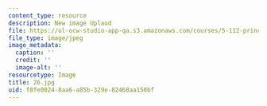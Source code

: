 ```yaml
---
content_type: resource
description: New image Uplaod
file: https://ol-ocw-studio-app-qa.s3.amazonaws.com/courses/5-112-principles-of-chemical-science-fall-2005/f8fe00248aa6a85b329e82468aa150bf_26.jpg
file_type: image/jpeg
image_metadata:
  caption: ''
  credit: ''
  image-alt: ''
resourcetype: Image
title: 26.jpg
uid: f8fe0024-8aa6-a85b-329e-82468aa150bf
---
```

